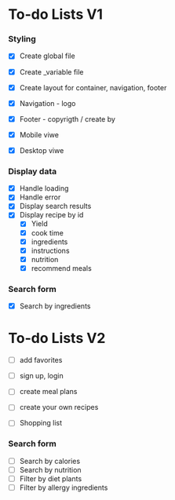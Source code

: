 # To-do Lists V1

### Styling
- [x] Create global file
- [x] Create _variable file
- [x] Create layout for container, navigation, footer
- [x] Navigation - logo
- [x] Footer - copyrigth / create by
- [x] Mobile viwe
- [x] Desktop viwe



### Display data
- [x] Handle loading
- [x] Handle error
- [X] Display search results
- [x] Display recipe by id
    - [x] Yield 
    - [x] cook time
    - [x] ingredients
    - [x] instructions
    - [x] nutrition
    - [x] recommend meals

### Search form
- [x] Search by ingredients


 
# To-do Lists V2

- [ ] add favorites
- [ ] sign up, login
- [ ] create meal plans
- [ ] create your own recipes
- [ ] Shopping list


### Search form
- [ ] Search by calories
- [ ] Search by nutrition
- [ ] Filter by diet plants
- [ ] Filter by allergy ingredients
